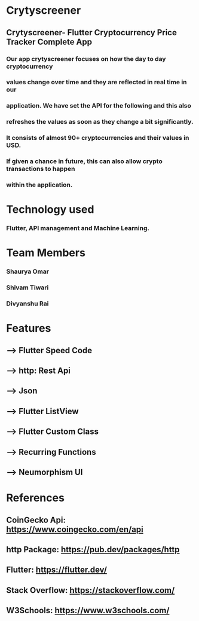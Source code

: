 # Crytyscreener

## Crytyscreener- Flutter Cryptocurrency Price Tracker Complete App
### Our app crytyscreener focuses on how the day to day cryptocurrency
### values change over time and they are reflected in real time in our
### application. We have set the API for the following and this also 
### refreshes the values as soon as they change a bit significantly. 
### It consists of almost 90+ cryptocurrencies and their values in USD. 
### If given a chance in future, this can also allow crypto transactions to happen
### within the application. 

# Technology used 
### Flutter, API management and Machine Learning.

# Team Members 
### Shaurya Omar
### Shivam Tiwari
### Divyanshu Rai

# Features
## --> Flutter Speed Code
## --> http: Rest Api
## --> Json
## --> Flutter ListView
## --> Flutter Custom Class
## --> Recurring Functions
## --> Neumorphism UI

# References
## CoinGecko Api: https://www.coingecko.com/en/api
## http Package: https://pub.dev/packages/http
## Flutter: https://flutter.dev/ 
## Stack Overflow: https://stackoverflow.com/
## W3Schools: https://www.w3schools.com/

